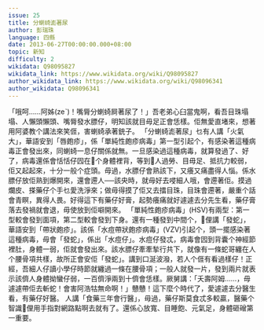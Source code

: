 ```yaml
---
issue: 25
title: 分蝲䗁滮著尿
author: 彭瑞珠
language: 四縣
date: 2013-06-27T00:00:00.000+08:00
topic: 新知
difficulty: 2
wikidata: Q98095827
wikidata_link: https://www.wikidata.org/wiki/Q98095827
author_wikidata_link: https://www.wikidata.org/wiki/Q98096341
author_wikidata: Q98096341
---
```

「哦呵……阿姊(zeˋ)！嘴脣分蝲䗁屙著尿了！」吾老弟心臼當鬼啊，看吾目珠塌塌、人懶頭懶頭、嘴脣發水膘仔，明知該就目毋足正會恁樣。佢無愛直堵來，想著用阿婆教个講法來笑𠊎，害蝲䗁承著銃子。
「分蝲䗁滮著尿」乜有人講「火氣大」，華語安到「唇皰疹」，係「單純性皰疹病毒」第一型引起个，有感染著這種病毒正會發出來，同蝲䗁一息仔關係就無。一旦感染過這種病毒，就算發過了、好了，病毒還係會恬恬仔囥在𫣆个身體裡背，等到𫣆人過勞、目毋足、抵抗力較弱，佢又起起來，十分一般个症頭。毋過，水膘仔會熟該下，又癢又痛盡得人惱。係水膘仔放佢熟到爆開來，還會遰人──該央時，就毋好去唚細人哦，會遰著佢。摸過爛皮、搽藥仔个手乜愛洗淨來；做毋得摸了佢又去擂目珠，目珠會遰著，嚴重个話會青瞑，異得人畏。好得這下有藥仔好膏，起勢癢痛就好遽遽去分先生看，藥仔膏落去發禍就會退，毋使放到佢噼開來。
「單純性皰疹病毒」(HSV)有兩型：第一型較會發到面項，第二型較會發到下身。還有一種發到中間个，𫣆俚講「發蛇」，華語安到「帶狀皰疹」。該係「水痘帶狀皰疹病毒」(VZV)引起个，頭一擺感染著這種病毒，毋會「發蛇」，係出「水痘仔」。水痘仔發忒，病毒會囥到背囊个神經節裡肚，身體一弱，佢就會發出來。該水膘仔牽牽揫行共下，就像有一條蛇哥纏在人个腰骨項共樣，故所正會安佢「發蛇」。講到口涎波潑，若人个𠊎有看過樣仔！正經，吾細人仔讀小學仔時節就纏過一條在腰骨項；一般人就發一片，發到兩片就表示該儕人身體拗蠻仔弱，一百儕淨兩到十儕會恁樣。厥舅講：「夭壽阿姆……，毋遽遽帶佢去斬蛇！會害阿浩牯無命啊！」戇戇！這下麼个時代了，愛遽遽去分醫生看，有藥仔好醫。
人講「食藥三年會行醫」，毋過，藥仔斯莫食忒多較贏，醫藥个智識𫣆俚用手指對網路點啊去就有了。還係心放寬、目睡飽、元氣足，身體砸磳第一重要。